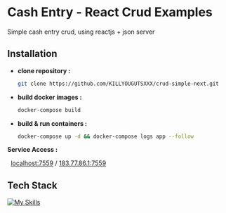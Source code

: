 # Cash Entry - React Crud Examples
Simple cash entry crud, using reactjs + json server


## Installation

- **clone repository :**
    ```bash
    git clone https://github.com/KILLYOUGUTSXXX/crud-simple-next.git
    ```

- **build docker images :**
    ```bash
    docker-compose build
    ```
- **build & run containers :**
    ```bash
    docker-compose up -d && docker-compose logs app --follow
    ```
**Service Access :**

&nbsp;&nbsp;[localhost:7559](localhost:7559) / [183.77.86.1:7559](177.89.33.1:7559)  


## Tech Stack
[![My Skills](https://skillicons.dev/icons?i=react,tailwind,nodejs,docker,bash,ts,js)](https://skillicons.dev)

